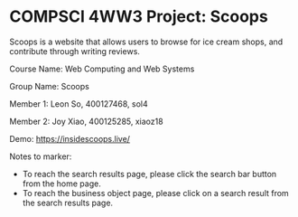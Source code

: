 # COMPSCI 4WW3 Project: Scoops

Scoops is a website that allows users to browse for ice cream shops, and contribute through writing reviews.

Course Name: Web Computing and Web Systems

Group Name: Scoops

Member 1: Leon So, 400127468, sol4

Member 2: Joy Xiao, 400125285, xiaoz18

Demo: https://insidescoops.live/

Notes to marker:
- To reach the search results page, please click the search bar button from the home page.
- To reach the business object page, please click on a search result from the search results page.
